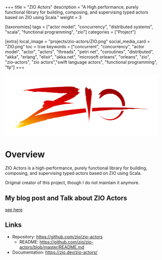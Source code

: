 +++
title = "ZIO Actors"
description = "A High performance, purely functional library for building, composing, and supervising typed actors based on ZIO using Scala."
weight = 3

[taxonomies]
tags = ["actor model", "concurrency", "distributed systems", "scala", "functional programming", "zio"]
categories = ["Project"]

[extra]
local_image = "projects/zio-actors/ZIO.png"
social_media_card = "ZIO.png"
toc = true
keywords = ["concurrent", "concurrency", "actor model", "actor", "actors", "threads", "petri net", "coroutines", "distributed", "akka", "erlang", "elixir", "akka.net", "microsoft orleans", "orleans", "zio", "zio-actors", "zio actors","swift language actors", "functional programming", "fp"]
+++

![Scala News](ZIO.png)

# Overview

ZIO Actors is a high-performance, purely functional library for building, composing, and supervising typed actors based on ZIO using Scala.

Original creator of this project, though I do not maintain it anymore.

## My blog post and Talk about ZIO Actors

[see here](/talks/acting-lessons-for-scala-engineers-with-akka-and-zio/)

## Links

- Repository: <https://github.com/zio/zio-actors>
  - README: <https://github.com/zio/zio-actors/blob/master/README.md>
- Documentation: <https://zio.dev/zio-actors/>


